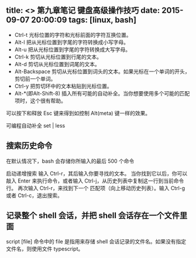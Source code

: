 title: <<The Linux Command Line>> 第九章笔记 键盘高级操作技巧
date: 2015-09-07 20:00:09
tags: [linux, bash]
---
* Ctrl-t               光标位置的字符和光标前面的字符互换位置。
* Alt-l                把从光标位置到字尾的字符转换成小写字母。
* Alt-u                把从光标位置到字尾的字符转换成大写字母。
* Ctrl-k               剪切从光标位置到行尾的文本。
* Alt-d                剪切从光标位置到词尾的文本。
* Alt-Backspace        剪切从光标位置到词头的文本。如果光标在一个单词的开头，剪切前一个单词。
* Ctrl-y               把剪切环中的文本粘贴到光标位置。
* Alt-*(即Alt-Shift-8) 插入所有可能的自动补全。当你想要使用多个可能的匹配项时，这个很有帮助。

可以按下和释放 Esc 键来得到如控制 Alt(meta) 键一样的效果。

可编程自动补全
set | less

## 搜索历史命令
在默认情况下，bash 会存储你所输入的最后 500 个命令

启动递增搜索 
输入 Ctrl-r，其后输入你要寻找的文本。
当你找到它以后，你可以敲入 Enter 来执行命令，或者输入 Ctrl-j，从历史列表中复制这一行到当前命令行。
再次输入 Ctrl-r，来找到下一个 匹配项（向上移动历史列表）。输入 Ctrl-g 或者 Ctrl-c，退出搜索。

## 记录整个 shell 会话，并把 shell 会话存在一个文件里面
script [file]
命令中的 file 是指用来存储 shell 会话记录的文件名。如果没有指定文件名，则使用文件 typescript。


